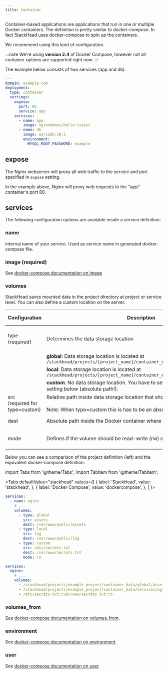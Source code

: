 ```yaml
---
title: Container
---
```


Container-based applications are applications that run in one or multiple Docker containers.
The definition is pretty similar to docker-compose. In fact StackHead uses docker-compose to spin up the containers.

We recommend using this kind of configuration.

:::note
We're using **version 2.4** of Docker Compose, however not all container options are supported right now.
:::

The example below consists of two services (app and db).

```yaml
---
domain: example.com
deployment:
  type: container
  settings:
    expose:
      port: 80
      service: app
    services:
      - name: app
        image: nginxdemos/hello:latest
      - name: db
        image: mariadb:10.5
        environment:
          MYSQL_ROOT_PASSWORD: example
```
## expose

The Nginx webserver will proxy all web traffic to the service and port specified in `expose` setting.

In the example above, Nginx will proxy web requests to the "app" container's port 80.

## services

The following configuration options are available inside a service definition:

### name

Internal name of your service. Used as service name in generated docker-compose file.

### image (required)

See [docker-compose documentation on image](https://docs.docker.com/compose/compose-file/compose-file-v2/#image)

### volumes

StackHead saves mounted data in the project directory at project or service level. You can also define a custom location on the server.

| Configuration | Description | Allowed values |
| ------------- | ----------- | -------------- |
| type<br/>(required) | Determines the data storage location | "global", "local" or "custom" |
|                 | **global**: Data storage location is located at `/stackhead/projects/[project_name]/container_data/global/` | |
|                 | **local**: Data storage location is located at `/stackhead/projects/[project_name]/container_data/services/[service_name]/` | |
|                 |  **custom**: No data storage location. You have to set it yourself using the _src_ setting below (absolute path!). | |
| src <br/>(required for type=custom)            | Relative path inside data storage location that should be mounted.<br/><br/>Note: When type=custom this is has to be an absolute path! | any string |
| dest            | Absolute path inside the Docker container where the mount should be applied | any string |
| mode            | Defines if the volume should be read-write (rw) or readonly (ro) | "rw" (default) or "ro"|


Below you can see a comparison of the project definition (left) and the equivalent docker-compose definition:

import Tabs from '@theme/Tabs';
import TabItem from '@theme/TabItem';

<Tabs
  defaultValue="stackhead"
  values={[
    { label: 'StackHead', value: 'stackhead', },
    { label: 'Docker Compose', value: 'dockercompose', },
  ]
}>
<TabItem value="stackhead">

```yaml title="example_project.yml"
services:
  - name: nginx
    # ...
    volumes:
      - type: global
        src: assets
        dest: /var/www/public/assets
      - type: local
        src: log
        dest: /var/www/public/log
      - type: custom
        src: /etc/secrets.txt
        dest: /var/www/secrets.txt
        mode: ro
```

</TabItem>
<TabItem value="dockercompose">

```yaml title="docker-compose.yml"
services:
  nginx:
    # ...
    volumes:
      - /stackhead/projects/example_project/container_data/global/assets:/var/www/public/assets:rw
      - /stackhead/projects/example_project/container_data/services/nginx/log:/var/www/public/log:rw
      - /etc/secrets.txt:/var/www/secrets.txt:ro
```

</TabItem>
</Tabs>

### volumes_from

See [docker-compose documentation on volumes_from](https://docs.docker.com/compose/compose-file/compose-file-v2/#volumes_from).

### environment

See [docker-compose documentation on environment](https://docs.docker.com/compose/compose-file/compose-file-v2/#environment).

### user

See [docker-compose documentation on user](https://docs.docker.com/compose/compose-file/compose-file-v2/#user).
